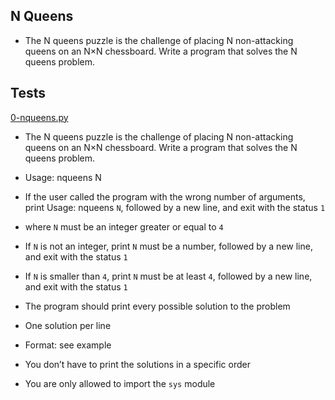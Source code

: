 ## N Queens

- The N queens puzzle is the challenge of placing N non-attacking queens on an N×N chessboard. Write a program that solves the N queens problem.

## Tests 

[0-nqueens.py](0-nqueens.py)

- The N queens puzzle is the challenge of placing N non-attacking queens on an N×N chessboard. Write a program that solves the N queens problem.

- Usage: nqueens N
- If the user called the program with the wrong number of arguments, print Usage: nqueens `N`, followed by a new line, and exit with the status `1`
- where `N` must be an integer greater or equal to `4`
- If `N` is not an integer, print `N` must be a number, followed by a new line, and exit with the status `1`
- If `N` is smaller than `4`, print `N` must be at least `4`, followed by a new line, and exit with the status `1`
- The program should print every possible solution to the problem
- One solution per line
- Format: see example
- You don’t have to print the solutions in a specific order
- You are only allowed to import the `sys` module
